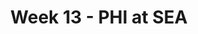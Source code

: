 ---
layout: game
title: Week 13 - PHI at SEA
season: 2011
game_id: 2011_13_PHI_SEA
away_team: PHI
home_team: SEA
---